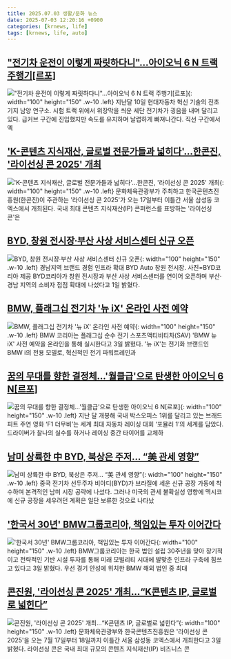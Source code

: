 ```yaml
---
title: 2025.07.03 생활/문화 뉴스
date: 2025-07-03 12:20:16 +0900
categories: [krnews, life]
tags: [krnews, life, auto]
---
```

## ["전기차 운전이 이렇게 짜릿하다니"…아이오닉 6 N 트랙 주행기[르포]](https://n.news.naver.com/mnews/article/277/0005616940)

!["전기차 운전이 이렇게 짜릿하다니"…아이오닉 6 N 트랙 주행기[르포]](https://mimgnews.pstatic.net/image/origin/277/2025/07/03/5616940.jpg?type=nf220_150){: width="100" height="150" .w-10 .left}
지난달 10일 현대자동차 혁신 기술의 전초 기지 남양 연구소. 시험 트랙 위에서 위장막을 씌운 세단 전기차가 굉음을 내며 달리고 있다. 급커브 구간에 진입했지만 속도를 유지하며 날렵하게 빠져나간다. 직선 구간에서 엑

## ['K-콘텐츠 지식재산, 글로벌 전문가들과 넓히다'…한콘진, '라이선싱 콘 2025' 개최](https://n.news.naver.com/mnews/article/031/0000945462)

!['K-콘텐츠 지식재산, 글로벌 전문가들과 넓히다'…한콘진, '라이선싱 콘 2025' 개최](https://mimgnews.pstatic.net/image/origin/031/2025/07/03/945462.jpg?type=nf220_150){: width="100" height="150" .w-10 .left}
문화체육관광부가 주최하고 한국콘텐츠진흥원(한콘진)이 주관하는 '라이선싱 콘 2025'가 오는 17일부터 이틀간 서울 삼성동 코엑스에서 개최된다. 국내 최대 콘텐츠 지식재산(IP) 콘퍼런스를 표방하는 '라이선싱 콘'은

## [BYD, 창원 전시장∙부산 사상 서비스센터 신규 오픈](https://n.news.naver.com/mnews/article/022/0004048348)

![BYD, 창원 전시장∙부산 사상 서비스센터 신규 오픈](https://mimgnews.pstatic.net/image/origin/022/2025/07/02/4048348.jpg?type=nf220_150){: width="100" height="150" .w-10 .left}
경남지역 브랜드 경험 인프라 확대 BYD Auto 창원 전시장. 사진=BYD코리아 제공 BYD코리아가 창원 전시장과 부산 사상 서비스센터를 연이어 오픈하며 부산·경남 지역의 소비자 접점 확대에 나섰다고 1일 밝혔다.

## [BMW, 플래그십 전기차 '뉴 iX' 온라인 사전 예약](https://n.news.naver.com/mnews/article/277/0005617094)

![BMW, 플래그십 전기차 '뉴 iX' 온라인 사전 예약](https://mimgnews.pstatic.net/image/origin/277/2025/07/03/5617094.jpg?type=nf220_150){: width="100" height="150" .w-10 .left}
BMW 코리아는 플래그십 순수 전기 스포츠액티비티차(SAV) 'BMW 뉴 iX' 사전 예약을 온라인을 통해 실시한다고 3일 밝혔다. '뉴 iX'는 전기화 브랜드인 BMW i의 전용 모델로, 혁신적인 전기 파워트레인과

## [꿈의 무대를 향한 결정체…'월클급'으로 탄생한 아이오닉 6 N[르포]](https://n.news.naver.com/mnews/article/018/0006055168)

![꿈의 무대를 향한 결정체…'월클급'으로 탄생한 아이오닉 6 N[르포]](https://mimgnews.pstatic.net/image/origin/018/2025/07/03/6055168.jpg?type=nf220_150){: width="100" height="150" .w-10 .left}
지난 달 개봉해 국내 박스오피스 1위를 달리고 있는 브래드 피트 주연 영화 ‘F1 더무비’는 세계 최대 자동차 레이싱 대회 ‘포뮬러 1’의 세계를 담았다. 드라이버가 찰나의 실수를 하거나 레이싱 중간 타이어를 교체하

## [남미 상륙한 中 BYD, 북상은 주저… “美 관세 영향”](https://n.news.naver.com/mnews/article/011/0004504553)

![남미 상륙한 中 BYD, 북상은 주저… “美 관세 영향”](https://mimgnews.pstatic.net/image/origin/011/2025/07/03/4504553.jpg?type=nf220_150){: width="100" height="150" .w-10 .left}
중국 전기차 선두주자 비야디(BYD)가 브라질에 세운 신규 공장 가동에 착수하며 본격적인 남미 시장 공략에 나섰다. 그러나 미국의 관세 불확실성 영향에 멕시코에 신규 공장을 세우려던 계획은 일단 보류한 것으로 나타났

## ['한국서 30년' BMW그룹코리아, 책임있는 투자 이어간다](https://n.news.naver.com/mnews/article/277/0005617171)

!['한국서 30년' BMW그룹코리아, 책임있는 투자 이어간다](https://mimgnews.pstatic.net/image/origin/277/2025/07/03/5617171.jpg?type=nf220_150){: width="100" height="150" .w-10 .left}
BMW그룹코리아는 한국 법인 설립 30주년을 맞아 장기적이고 전략적인 기반 시설 투자를 통해 미래 모빌리티 시대에 발맞춘 인프라 구축에 힘쓰고 있다고 3일 밝혔다. 우선 경기 안성에 위치한 BMW 해외 법인 중 최대

## [콘진원, '라이선싱 콘 2025' 개최…“K콘텐츠 IP, 글로벌로 넓힌다”](https://n.news.naver.com/mnews/article/030/0003327758)

![콘진원, '라이선싱 콘 2025' 개최…“K콘텐츠 IP, 글로벌로 넓힌다”](https://mimgnews.pstatic.net/image/origin/030/2025/07/03/3327758.jpg?type=nf220_150){: width="100" height="150" .w-10 .left}
문화체육관광부와 한국콘텐츠진흥원은 '라이선싱 콘 2025'을 오는 7월 17일부터 18일까지 이틀간 서울 삼성동 코엑스에서 개최한다고 3일 밝혔다. 라이선싱 콘은 국내 최대 규모의 콘텐츠 지식재산(IP) 비즈니스 콘


